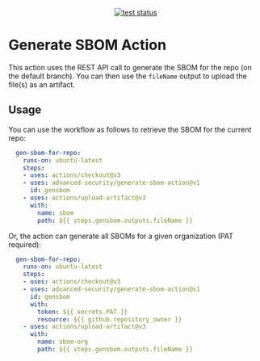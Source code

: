 <p align="center">
  <a href="https://github.com/advanced-security/generate-sbom-action"><img alt="test status" src="https://github.com/advanced-security/generate-sbom-action/actions/workflows/test.yml/badge.svg"></a>
</p>

# Generate SBOM Action

This action uses the REST API call to generate the SBOM for the repo (on the default branch). You can then use the `fileName` output to upload the file(s) as an artifact. 

## Usage

You can use the workflow as follows to retrieve the SBOM for the current repo:

```yaml
  gen-sbom-for-repo:
    runs-on: ubuntu-latest
    steps:
    - uses: actions/checkout@v3
    - uses: advanced-security/generate-sbom-action@v1
      id: gensbom
    - uses: actions/upload-artifact@v3
      with:
        name: sbom
        path: ${{ steps.gensbom.outputs.fileName }}
```

Or, the action can generate all SBOMs for a given organization (PAT required):

```yaml
  gen-sbom-for-repo:
    runs-on: ubuntu-latest
    steps:
    - uses: actions/checkout@v3
    - uses: advanced-security/generate-sbom-action@v1
      id: gensbom
      with:
        token: ${{ secrets.PAT }}
        resource: ${{ github.repository_owner }}
    - uses: actions/upload-artifact@v3
      with:
        name: sbom-org
        path: ${{ steps.gensbom.outputs.fileName }}
```
